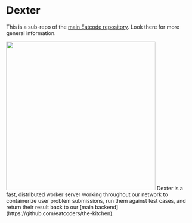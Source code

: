 # Dexter
This is a sub-repo of the [main Eatcode repository](https://github.com/eatcoders/eatcode). Look there for more general information.


<img src="https://i.imgur.com/p1WW7h4.png" width="400"/>
Dexter is a fast, distributed worker server working throughout our network to containerize user problem submissions, run them against test cases, and return their result back to our [main backend](https://github.com/eatcoders/the-kitchen).
